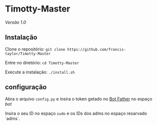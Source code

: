 # Timotty-Master

*Versão 1.0*

## Instalação

Clone o repositório:
`git clone https://github.com/francis-taylor/Timotty-Master`

Entre no diretório:
`cd Timotty-Master`

Execute a instalação:
`./install.sh`

## configuração
Abra o arquivo `config.py` e insira o token getado no [Bot Father](https://t.me/BotFather) no espaço *bot*

Insira o seu ID no espaço `sudo` e os IDs dos adms no espaço resarvado ´adms´.


